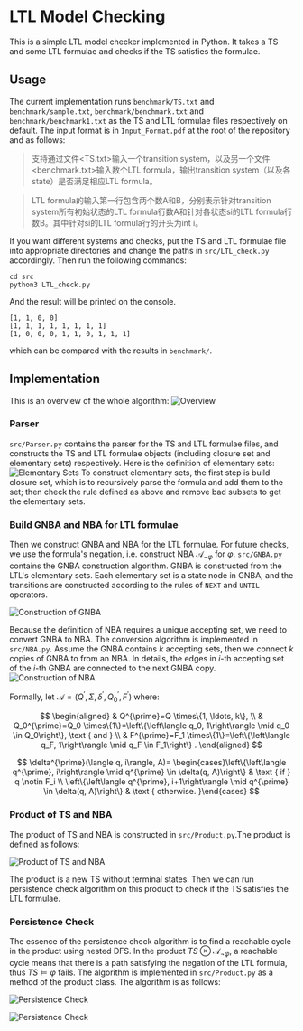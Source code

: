 # LTL Model Checking

This is a simple LTL model checker implemented in Python. It takes a TS and some LTL formulae and checks if the TS satisfies the formulae.

## Usage
The current implementation runs `benchmark/TS.txt` and `benchmark/sample.txt`, `benchmark/benchmark.txt` and `benchmark/benchmark1.txt` as the TS and LTL formulae files respectively on default. The input format is in `Input_Format.pdf` at the root of the repository and as follows:

>支持通过文件<TS.txt>输入一个transition system，以及另一个文件<benchmark.txt>输入数个LTL formula，输出transition system（以及各state）是否满足相应LTL formula。

> LTL formula的输入第一行包含两个数A和B，分别表示针对transition system所有初始状态的LTL formula行数A和针对各状态si的LTL formula行数B。其中针对si的LTL formula行的开头为int i。

If you want different systems and checks, put the TS and LTL formulae file into appropriate directories and change the paths in `src/LTL_check.py` accordingly. Then run the following commands:

```
cd src
python3 LTL_check.py
```
And the result will be printed on the console.
```
[1, 1, 0, 0]
[1, 1, 1, 1, 1, 1, 1, 1]
[1, 0, 0, 0, 1, 1, 0, 1, 1, 1]
```
which can be compared with the results in `benchmark/`.
## Implementation
This is an overview of the whole algorithm:
![Overview](./assets/overview.png)
### Parser
`src/Parser.py` contains the parser for the TS and LTL formulae files, and constructs the TS and LTL formulae objects (including closure set and elementary sets) respectively. 
Here is the definition of elementary sets:
![Elementary Sets](./assets/elementary_set.png)
To construct elementary sets, the first step is build closure set, which is to recursively parse the formula and add them to the set; then check the rule defined as above and remove bad subsets to get the elementary sets.

### Build GNBA and NBA for LTL formulae
Then we construct GNBA and NBA for the LTL formulae. For future checks, we use the formula's negation, i.e. construct NBA $\mathcal A_{\neg \varphi}$ for $\varphi$.
`src/GNBA.py` contains the GNBA construction algorithm. GNBA is constructed from the LTL's elementary sets. Each elementary set is a state node in GNBA, and the transitions are constructed according to the rules of `NEXT` and `UNTIL` operators.

![Construction of GNBA](./assets/gnba.png)

Because the definition of NBA requires a unique accepting set, we need to convert GNBA to NBA. The conversion algorithm is implemented in `src/NBA.py`. Assume the GNBA contains $k$ accepting sets, then we connect $k$ copies of GNBA to from an NBA. In details, the edges in $i$-th accepting set of the $i$-th GNBA are connected to the next GNBA copy.
![Construction of NBA](./assets/nba_from_gnba.png)

Formally, let $\mathcal{A}=\left(Q^{\prime}, \Sigma, \delta^{\prime}, Q_0^{\prime}, F^{\prime}\right)$ where:

$$
\begin{aligned}
& Q^{\prime}=Q \times\{1, \ldots, k\}, \\
& Q_0^{\prime}=Q_0 \times\{1\}=\left\{\left\langle q_0, 1\right\rangle \mid q_0 \in Q_0\right\}, \text { and } \\
& F^{\prime}=F_1 \times\{1\}=\left\{\left\langle q_F, 1\right\rangle \mid q_F \in F_1\right\} .
\end{aligned}
$$

$$
\delta^{\prime}(\langle q, i\rangle, A)= \begin{cases}\left\{\left\langle q^{\prime}, i\right\rangle \mid q^{\prime} \in \delta(q, A)\right\} & \text { if } q \notin F_i \\ \left\{\left\langle q^{\prime}, i+1\right\rangle \mid q^{\prime} \in \delta(q, A)\right\} & \text { otherwise. }\end{cases}
$$

### Product of TS and NBA
The product of TS and NBA is constructed in `src/Product.py`.The product is defined as follows:

![Product of TS and NBA](./assets/product.png)

The product is a new TS without terminal states. 
Then we can run persistence check algorithm on this product to check if the TS satisfies the LTL formulae.

### Persistence Check
The essence of the persistence check algorithm is to find a reachable cycle in the product using nested DFS. In the product $TS \otimes \mathcal{A}_{\neg \varphi}$, a reachable cycle means that there is a path satisfying the negation of the LTL formula, thus $TS\models \varphi$ fails.
The algorithm is implemented in `src/Product.py` as a method of the product class. The algorithm is as follows:

![Persistence Check](./assets/algo8.png)

![Persistence Check](./assets/algo7.png)